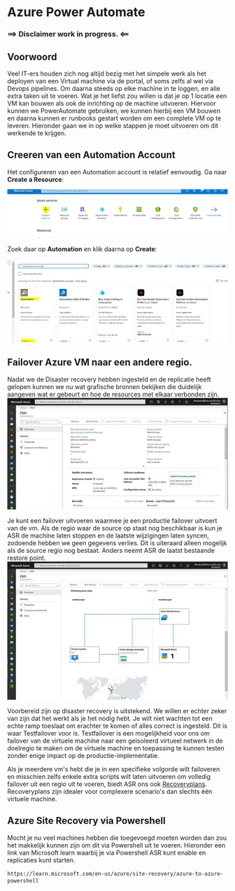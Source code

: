 # Azure Power Automate 

### ==> Disclaimer work in progress. <==

## Voorwoord

Veel IT-ers houden zich nog altijd bezig met het simpele werk als het deployen van een Virtual machine via de portal, of soms zelfs al wel via Devops pipelines. Om daarna steeds op elke machine in te loggen, en alle extra taken uit te voeren.
Wat je het liefst zou willen is dat je op 1 locatie een VM kan bouwen als ook de inrichting op de machine uitvoeren.
Hiervoor kunnen we PowerAutomate gebruiken, we kunnen hierbij een VM bouwen en daarna kunnen er runbooks gestart worden om een complete VM op te leveren. Hieronder gaan we in op welke stappen je moet uitvoeren om dit werkende te krijgen.


## Creeren van een Automation Account

Het configureren van een Automation account is relatief eenvoudig.
Ga naar **Create a Resource**:

![Image](./../Images/Powerautomate/CreateResource.JPG)

Zoek daar op **Automation** en klik daarna op **Create**:

![Image](./../Images/Powerautomate/AutomationAccountCreate.JPG)

## Failover Azure VM naar een andere regio.

Nadat we de Disaster recovery hebben ingesteld en de replicatie heeft gelopen kunnen we nu wat grafische bronnen bekijken die duidelijk aangeven wat er gebeurt en hoe de resources met elkaar verbonden zijn.
![Image](./../Images/DisasterRecovery/replication1.jpg)

Je kunt een failover uitvoeren waarmee je een productie failover uitvoert van de vm. Als de regio waar de source op staat nog beschikbaar is kun je ASR de machine laten stoppen en de laatste wijzigingen laten syncen, zodoende hebben we geen gegevens verlies.
Dit is uiteraard alleen mogelijk als de source regio nog bestaat. Anders neemt ASR de laatst bestaande restore point.
![Image](./../Images/DisasterRecovery/restorepoint.jpg)

Voorbereid zijn op disaster recovery is uitstekend. We willen er echter zeker van zijn dat het werkt als je het nodig hebt. Je wilt niet wachten tot een echte ramp toeslaat om erachter te komen of alles correct is ingesteld. Dit is waar Testfailover voor is. Testfailover is een mogelijkheid voor ons om failover van de virtuele machine naar een geïsoleerd virtueel netwerk in de doelregio te maken om de virtuele machine en toepassing te kunnen testen zonder enige impact op de productie-implementatie.‎

‎Als je meerdere vm's hebt die je in een specifieke volgorde wilt failoveren en misschien zelfs enkele extra scripts wilt laten uitvoeren om volledig failover uit een regio uit te voeren, biedt ASR ons ook [Recoveryplans](https://docs.microsoft.com/en-us/azure/site-recovery/recovery-plan-overview?WT.mc_id=itopstalk-blog-thmaure). Recoveryplans zijn idealer voor complexere scenario's dan slechts één virtuele machine.‎


## Azure Site Recovery via Powershell

Mocht je nu veel machines hebben die toegevoegd moeten worden dan zou het makkelijk kunnen zijn om dit via Powershell uit te voeren.
Hieronder een link van Microsoft learn waarbij je via Powershell ASR kunt enable en replicaties kunt starten.

~~~
https://learn.microsoft.com/en-us/azure/site-recovery/azure-to-azure-powershell
~~~

